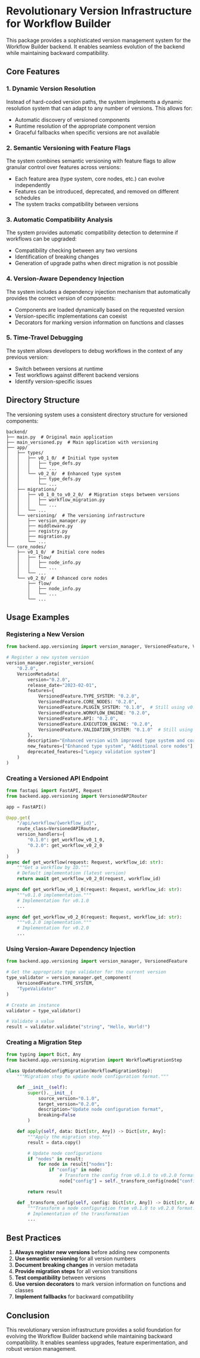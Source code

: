 # Revolutionary Version Infrastructure for Workflow Builder

This package provides a sophisticated version management system for the Workflow Builder backend. It enables seamless evolution of the backend while maintaining backward compatibility.

## Core Features

### 1. Dynamic Version Resolution

Instead of hard-coded version paths, the system implements a dynamic resolution system that can adapt to any number of versions. This allows for:

- Automatic discovery of versioned components
- Runtime resolution of the appropriate component version
- Graceful fallbacks when specific versions are not available

### 2. Semantic Versioning with Feature Flags

The system combines semantic versioning with feature flags to allow granular control over features across versions:

- Each feature area (type system, core nodes, etc.) can evolve independently
- Features can be introduced, deprecated, and removed on different schedules
- The system tracks compatibility between versions

### 3. Automatic Compatibility Analysis

The system provides automatic compatibility detection to determine if workflows can be upgraded:

- Compatibility checking between any two versions
- Identification of breaking changes
- Generation of upgrade paths when direct migration is not possible

### 4. Version-Aware Dependency Injection

The system includes a dependency injection mechanism that automatically provides the correct version of components:

- Components are loaded dynamically based on the requested version
- Version-specific implementations can coexist
- Decorators for marking version information on functions and classes

### 5. Time-Travel Debugging

The system allows developers to debug workflows in the context of any previous version:

- Switch between versions at runtime
- Test workflows against different backend versions
- Identify version-specific issues

## Directory Structure

The versioning system uses a consistent directory structure for versioned components:

```
backend/
├── main.py  # Original main application
├── main_versioned.py  # Main application with versioning
├── app/
│   ├── types/
│   │   ├── v0_1_0/  # Initial type system
│   │   │   ├── type_defs.py
│   │   │   └── ...
│   │   └── v0_2_0/  # Enhanced type system
│   │       ├── type_defs.py
│   │       └── ...
│   ├── migrations/
│   │   ├── v0_1_0_to_v0_2_0/  # Migration steps between versions
│   │   │   ├── workflow_migration.py
│   │   │   └── ...
│   │   └── ...
│   └── versioning/  # The versioning infrastructure
│       ├── version_manager.py
│       ├── middleware.py
│       ├── registry.py
│       ├── migration.py
│       └── ...
└── core_nodes/
    ├── v0_1_0/  # Initial core nodes
    │   ├── flow/
    │   │   ├── node_info.py
    │   │   └── ...
    │   └── ...
    └── v0_2_0/  # Enhanced core nodes
        ├── flow/
        │   ├── node_info.py
        │   └── ...
        └── ...
```

## Usage Examples

### Registering a New Version

```python
from backend.app.versioning import version_manager, VersionedFeature, VersionMetadata

# Register a new system version
version_manager.register_version(
    "0.2.0",
    VersionMetadata(
        version="0.2.0",
        release_date="2023-02-01",
        features={
            VersionedFeature.TYPE_SYSTEM: "0.2.0",
            VersionedFeature.CORE_NODES: "0.2.0",
            VersionedFeature.PLUGIN_SYSTEM: "0.1.0",  # Still using v0.1.0
            VersionedFeature.WORKFLOW_ENGINE: "0.2.0",
            VersionedFeature.API: "0.2.0",
            VersionedFeature.EXECUTION_ENGINE: "0.2.0",
            VersionedFeature.VALIDATION_SYSTEM: "0.1.0"  # Still using v0.1.0
        },
        description="Enhanced version with improved type system and core nodes",
        new_features=["Enhanced type system", "Additional core nodes"],
        deprecated_features=["Legacy validation system"]
    )
)
```

### Creating a Versioned API Endpoint

```python
from fastapi import FastAPI, Request
from backend.app.versioning import VersionedAPIRouter

app = FastAPI()

@app.get(
    "/api/workflow/{workflow_id}",
    route_class=VersionedAPIRouter,
    version_handlers={
        "0.1.0": get_workflow_v0_1_0,
        "0.2.0": get_workflow_v0_2_0
    }
)
async def get_workflow(request: Request, workflow_id: str):
    """Get a workflow by ID."""
    # Default implementation (latest version)
    return await get_workflow_v0_2_0(request, workflow_id)

async def get_workflow_v0_1_0(request: Request, workflow_id: str):
    """v0.1.0 implementation."""
    # Implementation for v0.1.0
    ...

async def get_workflow_v0_2_0(request: Request, workflow_id: str):
    """v0.2.0 implementation."""
    # Implementation for v0.2.0
    ...
```

### Using Version-Aware Dependency Injection

```python
from backend.app.versioning import version_manager, VersionedFeature

# Get the appropriate type validator for the current version
type_validator = version_manager.get_component(
    VersionedFeature.TYPE_SYSTEM,
    "TypeValidator"
)

# Create an instance
validator = type_validator()

# Validate a value
result = validator.validate("string", "Hello, World!")
```

### Creating a Migration Step

```python
from typing import Dict, Any
from backend.app.versioning.migration import WorkflowMigrationStep

class UpdateNodeConfigMigration(WorkflowMigrationStep):
    """Migration step to update node configuration format."""

    def __init__(self):
        super().__init__(
            source_version="0.1.0",
            target_version="0.2.0",
            description="Update node configuration format",
            breaking=False
        )

    def apply(self, data: Dict[str, Any]) -> Dict[str, Any]:
        """Apply the migration step."""
        result = data.copy()

        # Update node configurations
        if "nodes" in result:
            for node in result["nodes"]:
                if "config" in node:
                    # Transform the config from v0.1.0 to v0.2.0 format
                    node["config"] = self._transform_config(node["config"])

        return result

    def _transform_config(self, config: Dict[str, Any]) -> Dict[str, Any]:
        """Transform a node configuration from v0.1.0 to v0.2.0 format."""
        # Implementation of the transformation
        ...
```

## Best Practices

1. **Always register new versions** before adding new components
2. **Use semantic versioning** for all version numbers
3. **Document breaking changes** in version metadata
4. **Provide migration steps** for all version transitions
5. **Test compatibility** between versions
6. **Use version decorators** to mark version information on functions and classes
7. **Implement fallbacks** for backward compatibility

## Conclusion

This revolutionary version infrastructure provides a solid foundation for evolving the Workflow Builder backend while maintaining backward compatibility. It enables seamless upgrades, feature experimentation, and robust version management.
